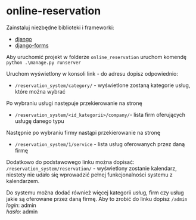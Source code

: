 # online-reservation
Zainstaluj niezbędne biblioteki i frameworki:
- [django](https://docs.djangoproject.com/en/5.0/topics/install/)
- [django-forms](https://django-formset.readthedocs.io/en/latest/installation.html)

Aby uruchomić projekt w folderze `online_reservation` uruchom komendę
`python .\manage.py runserver`

Uruchom wyświetlony w konsoli link - do adresu dopisz odpowiednio:

- `/reservation_system/category/` - wyświetlone zostaną kategorie usług, które można wybrać

Po wybraniu usługi następuje przekierowanie na stronę
- `/reservation_system/<id_kategorii>/company/`- lista firm oferujących usługę danego typu

Następnie po wybraniu firmy nastąpi przekierowanie na stronę
- `/reservation_system/1/service` - lista usług oferowanych przez daną firmę

Dodatkowo do podstawowego linku można dopisać:
`/reservation_system/reservation/` - wyświetlony zostanie kalendarz, niestety nie udało się wprowadzić pełnej funkcjonalności systemu z kalendarzem.

Do systemu można dodać również więcej kategorii usług, firm czy usług jakie są oferowane przez daną firmę. Aby to zrobić do linku dopisz `/admin`
*login*: admin  
*hasło*: admin